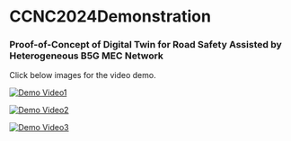 # CCNC2024Demonstration
### Proof-of-Concept of Digital Twin for Road Safety Assisted by Heterogeneous B5G MEC Network

Click below images for the video demo.

[![Demo Video1](./video1.png)](https://youtu.be/8LK48XUKifI)

[![Demo Video2](./video2.png)](https://youtu.be/3U9p6_cB5GY)

[![Demo Video3](./video3.png)](https://youtu.be/AUr7Z4HGzI0)
